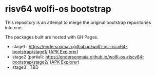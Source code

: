 # risv64 wolfi-os bootstrap

This repository is an attempt to merge the original bootstrap repositories into one.

The packages built are hosted with GH Pages.

- stage1 : https://endersonmaia.github.io/wolfi-os-riscv64-bootstrap/stage1/ ([APK Explorer](https://apk.dag.dev/https/endersonmaia.github.io/wolfi-os-riscv64-bootstrap/stage1/riscv64/APKINDEX.tar.gz@etag:36363161613838632d356339/APKINDEX))
- stage2 (partial): https://endersonmaia.github.io/wolfi-os-riscv64-bootstrap/stage2/ ([APK Explorer](https://apk.dag.dev/https/endersonmaia.github.io/wolfi-os-riscv64-bootstrap/stage2/riscv64/APKINDEX.tar.gz@etag:36363161613838632d383563/APKINDEX))
- stage3 : TBD
